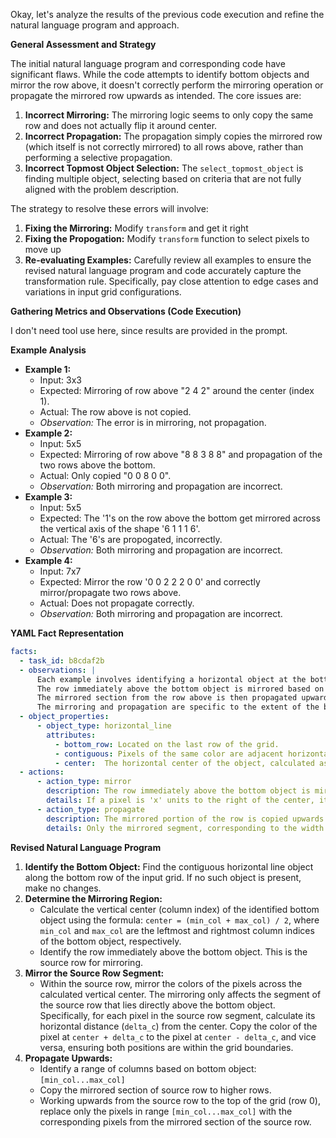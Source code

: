 Okay, let's analyze the results of the previous code execution and refine the natural language program and approach.

**General Assessment and Strategy**

The initial natural language program and corresponding code have significant flaws. While the code attempts to identify bottom objects and mirror the row above, it doesn't correctly perform the mirroring operation or propagate the mirrored row upwards as intended. The core issues are:

1.  **Incorrect Mirroring:** The mirroring logic seems to only copy the same row and does not actually flip it around center.
2.  **Incorrect Propagation:** The propagation simply copies the mirrored row (which itself is not correctly mirrored) to all rows above, rather than performing a selective propagation.
3. **Incorrect Topmost Object Selection:** The `select_topmost_object` is finding multiple object, selecting based on criteria that are not fully aligned with the problem description.

The strategy to resolve these errors will involve:
1.  **Fixing the Mirroring:** Modify `transform` and get it right
2.  **Fixing the Propogation:** Modify `transform` function to select pixels to move up
3.  **Re-evaluating Examples:** Carefully review all examples to ensure the revised natural language program and code accurately capture the transformation rule. Specifically, pay close attention to edge cases and variations in input grid configurations.

**Gathering Metrics and Observations (Code Execution)**

I don't need tool use here, since results are provided in the prompt.

**Example Analysis**

*   **Example 1:**
    *   Input: 3x3
    *   Expected: Mirroring of row above "2 4 2" around the center (index 1).
    *   Actual: The row above is not copied.
    *   *Observation:* The error is in mirroring, not propagation.
*   **Example 2:**
    *   Input: 5x5
    *   Expected: Mirroring of row above "8 8 3 8 8" and propagation of the two rows above the bottom.
    *   Actual: Only copied "0 0 8 0 0".
    *   *Observation:* Both mirroring and propagation are incorrect.
*   **Example 3:**
    *   Input: 5x5
    *   Expected: The '1's on the row above the bottom get mirrored across the vertical axis of the shape '6 1 1 1 6'.
    *   Actual: The '6's are propogated, incorrectly.
    *   *Observation:* Both mirroring and propagation are incorrect.
*   **Example 4:**
    *   Input: 7x7
    *   Expected: Mirror the row '0 0 2 2 2 0 0' and correctly mirror/propagate two rows above.
    *   Actual: Does not propagate correctly.
    *  *Observation:* Both mirroring and propagation are incorrect.

**YAML Fact Representation**

```yaml
facts:
  - task_id: b8cdaf2b
  - observations: |
      Each example involves identifying a horizontal object at the bottom of the grid.
      The row immediately above the bottom object is mirrored based on the vertical center of the bottom object.
      The mirrored section from the row above is then propagated upwards, replacing the content of rows above it.
      The mirroring and propagation are specific to the extent of the bottom object, not the entire grid width.
  - object_properties:
      - object_type: horizontal_line
        attributes:
          - bottom_row: Located on the last row of the grid.
          - contiguous: Pixels of the same color are adjacent horizontally.
          - center:  The horizontal center of the object, calculated as (min_col + max_col) / 2.
  - actions:
      - action_type: mirror
        description: The row immediately above the bottom object is mirrored around the object's vertical center.
        details: If a pixel is 'x' units to the right of the center, its color is copied to the pixel 'x' units to the left of the center, and vice-versa.
      - action_type: propagate
        description: The mirrored portion of the row is copied upwards to replace the rows above it.
        details: Only the mirrored segment, corresponding to the width of the bottom object, is propagated.
```


**Revised Natural Language Program**

1.  **Identify the Bottom Object:** Find the contiguous horizontal line object along the bottom row of the input grid. If no such object is present, make no changes.
2.  **Determine the Mirroring Region:**
    *   Calculate the vertical center (column index) of the identified bottom object using the formula: `center = (min_col + max_col) / 2`, where `min_col` and `max_col` are the leftmost and rightmost column indices of the bottom object, respectively.
    *   Identify the row immediately above the bottom object. This is the source row for mirroring.
3.  **Mirror the Source Row Segment:**
    *   Within the source row, mirror the colors of the pixels across the calculated vertical center. The mirroring only affects the segment of the source row that lies directly above the bottom object.  Specifically, for each pixel in the source row segment, calculate its horizontal distance (`delta_c`) from the center. Copy the color of the pixel at `center + delta_c` to the pixel at `center - delta_c`, and vice versa, ensuring both positions are within the grid boundaries.
4.  **Propagate Upwards:**
    *  Identify a range of columns based on bottom object: `[min_col...max_col]`
    *  Copy the mirrored section of source row to higher rows.
    *  Working upwards from the source row to the top of the grid (row 0), replace only the pixels in range `[min_col...max_col]` with the corresponding pixels from the mirrored section of the source row.

